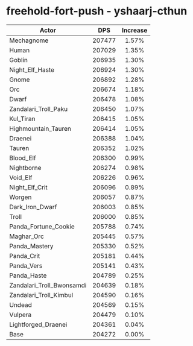 # freehold-fort-push - yshaarj-cthun
| Actor | DPS | Increase |
|---|:---:|:---:|
|Mechagnome|207477|1.57%|
|Human|207029|1.35%|
|Goblin|206935|1.30%|
|Night_Elf_Haste|206924|1.30%|
|Gnome|206892|1.28%|
|Orc|206674|1.18%|
|Dwarf|206478|1.08%|
|Zandalari_Troll_Paku|206450|1.07%|
|Kul_Tiran|206415|1.05%|
|Highmountain_Tauren|206414|1.05%|
|Draenei|206388|1.04%|
|Tauren|206352|1.02%|
|Blood_Elf|206300|0.99%|
|Nightborne|206274|0.98%|
|Void_Elf|206226|0.96%|
|Night_Elf_Crit|206096|0.89%|
|Worgen|206057|0.87%|
|Dark_Iron_Dwarf|206003|0.85%|
|Troll|206000|0.85%|
|Panda_Fortune_Cookie|205788|0.74%|
|Maghar_Orc|205445|0.57%|
|Panda_Mastery|205330|0.52%|
|Panda_Crit|205181|0.44%|
|Panda_Vers|205141|0.43%|
|Panda_Haste|204789|0.25%|
|Zandalari_Troll_Bwonsamdi|204639|0.18%|
|Zandalari_Troll_Kimbul|204590|0.16%|
|Undead|204569|0.15%|
|Vulpera|204479|0.10%|
|Lightforged_Draenei|204361|0.04%|
|Base|204272|0.00%|
